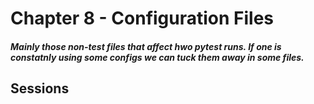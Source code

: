 # Chapter 8 - Configuration Files

##### Mainly those non-test files that affect hwo pytest runs. If one is constatnly using some configs we can tuck them away in some files.

## Sessions
